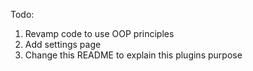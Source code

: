 Todo:
1. Revamp code to use OOP principles
2. Add settings page
3. Change this README to explain this plugins purpose
